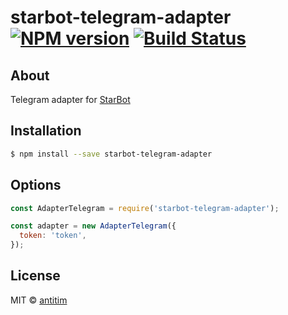 # starbot-telegram-adapter [![NPM version][npm-image]][npm-url] [![Build Status][travis-image]][travis-url]

## About

Telegram adapter for [StarBot](https://github.com/antitim/starbot)

## Installation

```sh
$ npm install --save starbot-telegram-adapter
```

## Options

```js
const AdapterTelegram = require('starbot-telegram-adapter');

const adapter = new AdapterTelegram({
  token: 'token',
});
```

## License

MIT © [antitim](http://vk.com/antitim)


[npm-image]: https://badge.fury.io/js/starbot-telegram-adapter.svg
[npm-url]: https://npmjs.org/package/starbot-telegram-adapter
[travis-image]: https://travis-ci.org/antitim/starbot-telegram-adapter.svg?branch=master
[travis-url]: https://travis-ci.org/antitim/starbot-telegram-adapter
